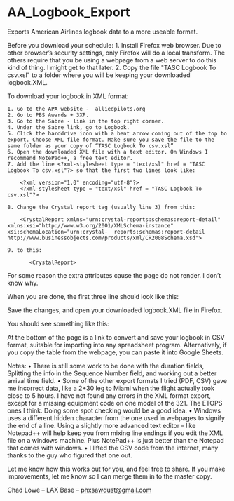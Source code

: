 # AA_Logbook_Export
Exports American Airlines logbook data to a more useable format.

Before you download your schedule:
    1. Install Firefox web browser. Due to other browser’s security settings, only Firefox will do a local transform. The others require that you be using a webpage from a web server to do this kind of thing. I might get to that later.
    2. Copy the file "TASC Logbook To csv.xsl" to a folder where you will be keeping your downloaded logbook.XML.





To download your logbook in XML format:

    1. Go to the APA website -  alliedpilots.org
    2. Go to PBS Awards + 3XP.
    3. Go to the Sabre - link in the top right corner.
    4. Under the Sabre link, go to Logbook.
    5. Click the harddrive icon with a bent arrow coming out of the top to export. Choose XML file format. Make sure you save the file to the same folder as your copy of “TASC Logbook To csv.xsl”
    6. Open the downloaded XML file with a text editor. On Windows I recommend NotePad++, a free text editor.	
    7. Add the line <?xml-stylesheet type = "text/xsl" href = "TASC Logbook To csv.xsl"?> so that the first two lines look like:
		
		<?xml version="1.0" encoding="utf-8"?>
		<?xml-stylesheet type = "text/xsl" href = "TASC Logbook To csv.xsl"?>
       
    8. Change the Crystal report tag (usually line 3) from this:
           
		<CrystalReport xmlns="urn:crystal-reports:schemas:report-detail" 			xmlns:xsi="http://www.w3.org/2001/XMLSchema-instance" xsi:schemaLocation="urn:crystal-	reports:schemas:report-detail 	http://www.businessobjects.com/products/xml/CR2008Schema.xsd">
       
    9. to this:
       
           <CrystalReport>

For some reason the extra attributes cause the page do not render. I don’t know why.


When you are done, the first three line should look like this:

<?xml version="1.0" encoding="utf-8"?>
<?xml-stylesheet type = "text/xsl" href = "TASC Logbook To csv.xsl"?>
<CrystalReport>

Save the changes, and open your downloaded logbook.XML file in Firefox.

You should see something like this:


At the bottom of the page is a link to convert and save your logbook in CSV format, suitable for importing into any spreadsheet program.
Alternatively, if you copy the table from the webpage, you can paste it into Google Sheets.

Notes:
    • There is still some work to be done with the duration fields, Splitting the info in the Sequence Number field, and working out a better arrival time field.
    • Some of the other export formats I tried (PDF, CSV) gave me incorrect data, like a 2+30 leg to Miami when the flight actually took close to 5 hours. I have not found any errors in the XML format export, except for a missing equipment code on one model of the 321. The ETOPS ones I think. Doing some spot checking would be a good idea.
    • Windows uses a different hidden character from the one used in webpages to signify the end of a line. Using a slightly more advanced text editor – like Notepad++ will help keep you from mixing line endings if you edit the XML file on a windows machine. Plus NotePad++ is just better than the Notepad that comes with windows.
    • I lifted the CSV code from the internet, many thanks to the guy who figured that one out.

Let me know how this works out for you, and feel free to share. If you make improvements, let me know so I can merge them in to the master copy.

Chad Lowe – LAX Base – phxsawdust@gmail.com
